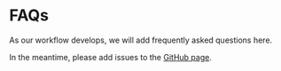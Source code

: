 # FAQs

As our workflow develops, we will add frequently asked questions here.

In the meantime, please add issues to the [GitHub page](https://github.com/cgat-developers/cgat-core/issues).